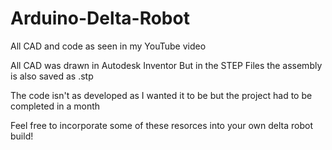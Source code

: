# Arduino-Delta-Robot
All CAD and code as seen in my YouTube video

All CAD was drawn in Autodesk Inventor But in the STEP Files the assembly is also saved as .stp

The code isn't as developed as I wanted it to be but the project had to be completed in a month

Feel free to incorporate some of these resorces into your own delta robot build!
